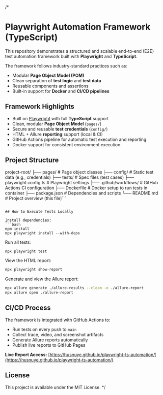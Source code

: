 /*
# Playwright Automation Framework (TypeScript)

This repository demonstrates a structured and scalable end-to-end (E2E) test automation framework built with **Playwright** and **TypeScript**.

The framework follows industry-standard practices such as:
- Modular **Page Object Model (POM)**
- Clean separation of **test logic** and **test data**
- Reusable components and assertions
- Built-in support for **Docker** and **CI/CD pipelines**

## Framework Highlights

-  Built on [Playwright](https://playwright.dev/) with full **TypeScript** support  
-  Clean, modular **Page Object Model** (`pages/`)  
-  Secure and reusable **test credentials** (`config/`)  
-  HTML + Allure **reporting** support (local & CI)
-  GitHub Actions pipeline for automatic test execution and reporting  
-  Docker support for consistent environment execution

## Project Structure

project-root/
├── pages/                   # Page object classes
├── config/                  # Static test data (e.g., credentials)
├── tests/                   # Spec files (test cases)
├── playwright.config.ts     # Playwright settings
├── .github/workflows/       # GitHub Actions CI configuration
├── Dockerfile               # Docker setup to run tests in container
├── package.json             # Dependencies and scripts
└── README.md                # Project overview (this file)```
```

## How to Execute Tests Locally

Install dependencies:
```bash
npm install
npx playwright install --with-deps
```

Run all tests:
```bash
npx playwright test
```

View the HTML report:
```bash
npx playwright show-report
```

Generate and view the Allure report:
```bash
npx allure generate ./allure-results --clean -o ./allure-report
npx allure open ./allure-report
```

## CI/CD Process
The framework is integrated with GitHub Actions to:
- Run tests on every push to `main`
- Collect trace, video, and screenshot artifacts
- Generate Allure reports automatically
- Publish live reports to GitHub Pages

**Live Report Access:** [https://husnuye.github.io/playwright-ts-automation/](https://husnuye.github.io/playwright-ts-automation/)

## License
This project is available under the MIT License.
*/
